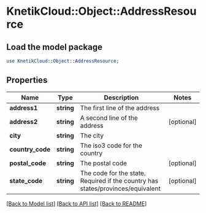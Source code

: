 # KnetikCloud::Object::AddressResource

## Load the model package
```perl
use KnetikCloud::Object::AddressResource;
```

## Properties
Name | Type | Description | Notes
------------ | ------------- | ------------- | -------------
**address1** | **string** | The first line of the address | 
**address2** | **string** | A second line of the address | [optional] 
**city** | **string** | The city | 
**country_code** | **string** | The iso3 code for the country | 
**postal_code** | **string** | The postal code | [optional] 
**state_code** | **string** | The code for the state. Required if the country has states/provinces/equivalent | [optional] 

[[Back to Model list]](../README.md#documentation-for-models) [[Back to API list]](../README.md#documentation-for-api-endpoints) [[Back to README]](../README.md)


